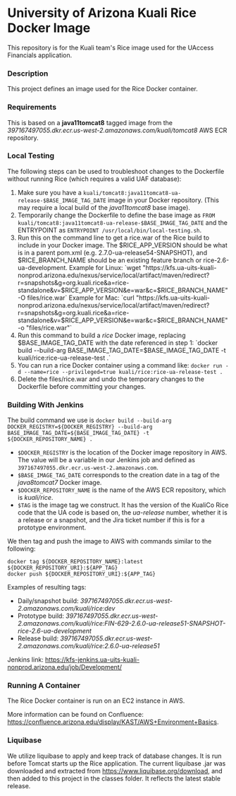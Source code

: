 University of Arizona Kuali Rice Docker Image
=======================================================

This repository is for the Kuali team's Rice image used for the UAccess Financials application.

### Description
This project defines an image used for the Rice Docker container.

### Requirements
This is based on a **java11tomcat8** tagged image from the _397167497055.dkr.ecr.us-west-2.amazonaws.com/kuali/tomcat8_ AWS ECR repository. 

### Local Testing
The following steps can be used to troubleshoot changes to the Dockerfile without running Rice (which requires a valid UAF database):
1. Make sure you have a `kuali/tomcat8:java11tomcat8-ua-release-$BASE_IMAGE_TAG_DATE` image in your Docker repository. (This may require a local build of the *java11tomcat8* base image).
2. Temporarily change the Dockerfile to define the base image as `FROM kuali/tomcat8:java11tomcat8-ua-release-$BASE_IMAGE_TAG_DATE` and the ENTRYPOINT as `ENTRYPOINT /usr/local/bin/local-testing.sh`.
3. Run this on the command line to get a rice.war of the Rice build to include in your Docker image. The $RICE_APP_VERSION should be what is in a parent pom.xml (e.g. 2.7.0-ua-release54-SNAPSHOT), and $RICE_BRANCH_NAME should be an existing feature branch or rice-2.6-ua-development. 
Example for Linux: `wget "https://kfs.ua-uits-kuali-nonprod.arizona.edu/nexus/service/local/artifact/maven/redirect?r=snapshots&g=org.kuali.rice&a=rice-standalone&v=$RICE_APP_VERSION&e=war&c=$RICE_BRANCH_NAME" -O files/rice.war`
Example for Mac: `curl "https://kfs.ua-uits-kuali-nonprod.arizona.edu/nexus/service/local/artifact/maven/redirect?r=snapshots&g=org.kuali.rice&a=rice-standalone&v=$RICE_APP_VERSION&e=war&c=$RICE_BRANCH_NAME" -o "files/rice.war"`
4. Run this command to build a *rice* Docker image, replacing $BASE_IMAGE_TAG_DATE with the date referenced in step 1: `docker build --build-arg BASE_IMAGE_TAG_DATE=$BASE_IMAGE_TAG_DATE -t kuali/rice:rice-ua-release-test .`
5. You can run a rice Docker container using a command like: `docker run -d --name=rice --privileged=true kuali/rice:rice-ua-release-test .`
6. Delete the files/rice.war and undo the temporary changes to the Dockerfile before committing your changes.

### Building With Jenkins
The build command we use is `docker build --build-arg DOCKER_REGISTRY=${DOCKER_REGISTRY} --build-arg BASE_IMAGE_TAG_DATE=${BASE_IMAGE_TAG_DATE} -t ${DOCKER_REPOSITORY_NAME} .`
* `$DOCKER_REGISTRY` is the location of the Docker image repository in AWS. The value will be a variable in our Jenkins job and defined as `397167497055.dkr.ecr.us-west-2.amazonaws.com`.
* `$BASE_IMAGE_TAG_DATE` corresponds to the creation date in a tag of the *java8tomcat7* Docker image.
* `$DOCKER_REPOSITORY_NAME` is the name of the AWS ECR repository, which is _kuali/rice_.
* `$TAG` is the image tag we construct. It has the version of the KualiCo Rice code that the UA code is based on, the _ua-release_ number, whether it is a release or a snapshot, and the Jira ticket number if this is for a prototype environment.

We then tag and push the image to AWS with commands similar to the following: 
```
docker tag ${DOCKER_REPOSITORY_NAME}:latest ${DOCKER_REPOSITORY_URI}:${APP_TAG}
docker push ${DOCKER_REPOSITORY_URI}:${APP_TAG}
```

Examples of resulting tags:
- Daily/snapshot build: _397167497055.dkr.ecr.us-west-2.amazonaws.com/kuali/rice:dev_
- Prototype build: _397167497055.dkr.ecr.us-west-2.amazonaws.com/kuali/rice:FIN-629-2.6.0-ua-release51-SNAPSHOT-rice-2.6-ua-development_
- Release build: _397167497055.dkr.ecr.us-west-2.amazonaws.com/kuali/rice:2.6.0-ua-release51_

Jenkins link: https://kfs-jenkins.ua-uits-kuali-nonprod.arizona.edu/job/Development/

### Running A Container
The Rice Docker container is run on an EC2 instance in AWS. 

More information can be found on Confluence: https://confluence.arizona.edu/display/KAST/AWS+Environment+Basics.

### Liquibase
We utilize liquibase to apply and keep track of database changes. It is run before Tomcat starts up the Rice application. The current liquibase .jar was downloaded and extracted from https://www.liquibase.org/download, and then added to this project in the classes folder. It reflects the latest stable release.
